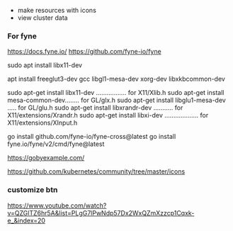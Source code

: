 * make resources with icons
* view cluster data

### For fyne
https://docs.fyne.io/
https://github.com/fyne-io/fyne

sudo apt install libx11-dev

apt install freeglut3-dev gcc libgl1-mesa-dev xorg-dev libxkbcommon-dev

sudo apt-get install libx11-dev ................. for X11/Xlib.h
sudo apt-get install mesa-common-dev........ for GL/glx.h
sudo apt-get install libglu1-mesa-dev ..... for GL/glu.h
sudo apt-get install libxrandr-dev ........... for X11/extensions/Xrandr.h
sudo apt-get install libxi-dev ................... for X11/extensions/XInput.h


go install github.com/fyne-io/fyne-cross@latest
go install fyne.io/fyne/v2/cmd/fyne@latest

https://gobyexample.com/

https://github.com/kubernetes/community/tree/master/icons

### customize btn
https://www.youtube.com/watch?v=QZGlTZ6hr5A&list=PLgG7lPwNdp57Dx2WxQZmXzzcp1Cqxk-e_&index=20